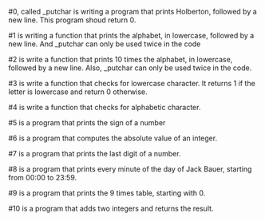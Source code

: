 #0, called _putchar is writing a program that prints Holberton, followed by a new line. This program shoud return 0.



#1 is writing a function that prints the alphabet, in lowercase, followed by a new line. And _putchar can only be used twice in the code



#2 is write a function that prints 10 times the alphabet, in lowercase, followed by a new line. Also, _putchar can only be used twice in the code.



#3 is write a function that checks for lowercase character. It returns 1 if the letter is lowercase and return 0 otherwise.



#4 is write a function that checks for alphabetic character.



#5 is a program that prints the sign of a number



#6 is a program that computes the absolute value of an integer.



#7 is a program that prints the last digit of a number.



#8 is a program that prints every minute of the day of Jack Bauer, starting from 00:00 to 23:59.



#9 is a program that prints the 9 times table, starting with 0.



#10 is a program that adds two integers and returns the result.



